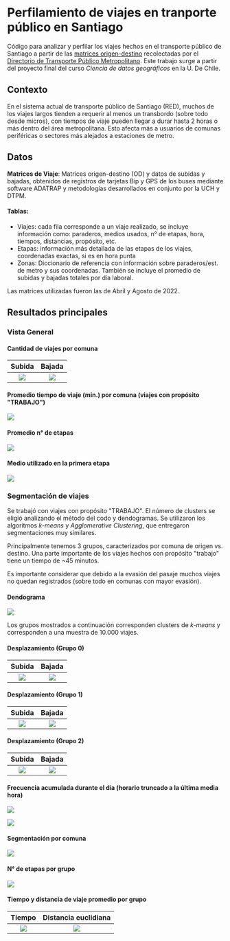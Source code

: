 # Perfilamiento de viajes en tranporte público en Santiago
Código para analizar y perfilar los viajes hechos en el transporte público de Santiago a partir de las [matrices origen-destino](https://www.dtpm.cl/index.php/documentos/matrices-de-viaje) recolectadas por el [Directorio de Transporte Público Metropolitano](https://www.dtpm.cl). Este trabajo surge a partir del proyecto final del curso *Ciencia de datos geográficos* en la U. De Chile.

## Contexto
En el sistema actual de transporte público de Santiago (RED), muchos de los viajes largos tienden a requerir al menos un transbordo (sobre todo desde micros), con tiempos de viaje pueden llegar a durar hasta 2 horas o más dentro del área metropolitana. Esto afecta más a usuarios de comunas periféricas o sectores más alejados a estaciones de metro.

## Datos

**Matrices de Viaje**: Matrices origen-destino (OD) y datos de subidas y bajadas, obtenidos de registros de tarjetas Bip y GPS de los buses mediante software ADATRAP y metodologías desarrollados en conjunto por la UCH y DTPM.

#### Tablas:
 - Viajes: cada fila corresponde a un viaje realizado, se incluye información como: paraderos, medios usados, n° de etapas, hora, tiempos, distancias, propósito, etc.
 - Etapas: información más detallada de las etapas de los viajes, coordenadas exactas, si es en hora punta
 - Zonas: Diccionario de referencia con información sobre paraderos/est. de metro y sus coordenadas. También se incluye el promedio de subidas y bajadas totales por día laboral.


Las matrices utilizadas fueron las de Abril y Agosto de 2022.

## Resultados principales
### Vista General
#### Cantidad de viajes por comuna
Subida            |  Bajada
:-------------------------:|:-------------------------:
![](figs/20230720063036.png)  |  ![](figs/20230720063056.png)

#### Promedio tiempo de viaje (min.) por comuna  (viajes con propósito "TRABAJO")
![](figs/20230519042229.png)

#### Promedio n° de etapas
![](figs/20230519042830.png)

#### Medio utilizado en la primera etapa
![](figs/20230519044221.png)

### Segmentación de viajes
Se trabajó con viajes con propósito "TRABAJO". El número de clusters se eligió analizando el método del codo y dendogramas. Se utilizaron los algoritmos *k-means* y *Agglomerative Clustering*, que entregaron segmentaciones muy similares.

Principalmente tenemos 3 grupos, caracterizados por comuna de origen vs. destino. Una parte importante de los viajes hechos con propósito "trabajo" tiene un tiempo de ~45 minutos. 

Es importante considerar que debido a la evasión del pasaje muchos viajes no quedan registrados (sobre todo en comunas con mayor evasión).

#### Dendograma

![](figs/20230720064025.png)

Los grupos mostrados a continuación corresponden clusters de *k-means* y corresponden a una muestra de 10.000 viajes.

#### Desplazamiento (Grupo 0)
Subida            |  Bajada
:-------------------------:|:-------------------------:
![](figs/20230720055710.png)  |  ![](figs/20230720055742.png)

#### Desplazamiento (Grupo 1)
Subida            |  Bajada
:-------------------------:|:-------------------------:
![](figs/20230720055758.png)  |  ![](figs/20230720055804.png)

#### Desplazamiento (Grupo 2)
Subida            |  Bajada
:-------------------------:|:-------------------------:
![](figs/20230720055832.png)  |  ![](figs/20230720055837.png)

#### Frecuencia acumulada durante el día (horario truncado a la última media hora)
![](figs/20230720055421.png)

![](figs/20230720055429.png)

#### Segmentación por comuna
![](figs/20230720062413.png)

#### N° de etapas por grupo
![](figs/20230720055449.png)

#### Tiempo y distancia de viaje promedio por grupo
Tiempo            |  Distancia euclidiana
:-------------------------:|:-------------------------:
![](figs/20230720055540.png)  |  ![](figs/20230720055547.png)




